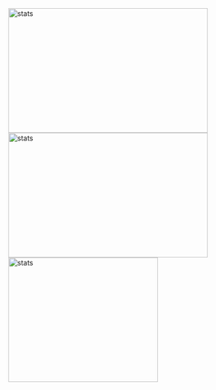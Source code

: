 <div>
  <img style="vertical-align=middle; margin=0px; padding=0px; object-fit=cover" width=400px height=250px src="https://github-readme-stats.vercel.app/api?username=GustavoPimentaRibeiro&theme=react&show_icons=true&hide_border=true&count_private=true" alt="stats" />
  <br/>
  <img style="vertical-align=middle; margin=0px; padding=0px" width=400px height=250px src="https://github-readme-streak-stats.herokuapp.com/?user=GustavoPimentaRibeiro&theme=react&hide_border=true" alt="stats" />
  <br/>
  <img style="vertical-align=middle; margin=0px; padding=0px" width=300px height=250px src="https://github-readme-stats.vercel.app/api/top-langs/?username=GustavoPimentaRibeiro&theme=react&show_icons=true&hide_border=true&layout=compact" alt="stats" /> 
</div>
